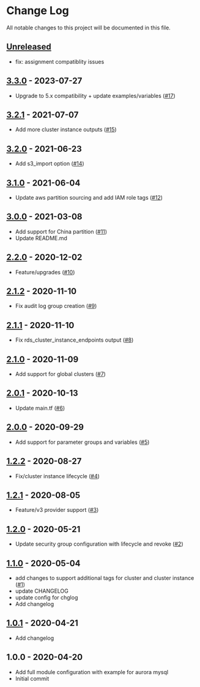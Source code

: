 # Change Log

All notable changes to this project will be documented in this file.

<a name="unreleased"></a>
## [Unreleased]

- fix: assignment compatiblity issues


<a name="3.3.0"></a>
## [3.3.0] - 2023-07-27

- Upgrade to 5.x compatibility + update examples/variables ([#17](https://github.com/umotif-public/terraform-aws-rds-aurora/issues/17))


<a name="3.2.1"></a>
## [3.2.1] - 2021-07-07

- Add more cluster instance outputs ([#15](https://github.com/umotif-public/terraform-aws-rds-aurora/issues/15))


<a name="3.2.0"></a>
## [3.2.0] - 2021-06-23

- Add s3_import option ([#14](https://github.com/umotif-public/terraform-aws-rds-aurora/issues/14))


<a name="3.1.0"></a>
## [3.1.0] - 2021-06-04

- Update aws partition sourcing and add IAM role tags ([#12](https://github.com/umotif-public/terraform-aws-rds-aurora/issues/12))


<a name="3.0.0"></a>
## [3.0.0] - 2021-03-08

- Add support for China partition ([#11](https://github.com/umotif-public/terraform-aws-rds-aurora/issues/11))
- Update README.md


<a name="2.2.0"></a>
## [2.2.0] - 2020-12-02

- Feature/upgrades ([#10](https://github.com/umotif-public/terraform-aws-rds-aurora/issues/10))


<a name="2.1.2"></a>
## [2.1.2] - 2020-11-10

- Fix audit log group creation ([#9](https://github.com/umotif-public/terraform-aws-rds-aurora/issues/9))


<a name="2.1.1"></a>
## [2.1.1] - 2020-11-10

- Fix rds_cluster_instance_endpoints output ([#8](https://github.com/umotif-public/terraform-aws-rds-aurora/issues/8))


<a name="2.1.0"></a>
## [2.1.0] - 2020-11-09

- Add support for global clusters ([#7](https://github.com/umotif-public/terraform-aws-rds-aurora/issues/7))


<a name="2.0.1"></a>
## [2.0.1] - 2020-10-13

- Update main.tf ([#6](https://github.com/umotif-public/terraform-aws-rds-aurora/issues/6))


<a name="2.0.0"></a>
## [2.0.0] - 2020-09-29

- Add support for parameter groups and variables ([#5](https://github.com/umotif-public/terraform-aws-rds-aurora/issues/5))


<a name="1.2.2"></a>
## [1.2.2] - 2020-08-27

- Fix/cluster instance lifecycle ([#4](https://github.com/umotif-public/terraform-aws-rds-aurora/issues/4))


<a name="1.2.1"></a>
## [1.2.1] - 2020-08-05

- Feature/v3 provider support ([#3](https://github.com/umotif-public/terraform-aws-rds-aurora/issues/3))


<a name="1.2.0"></a>
## [1.2.0] - 2020-05-21

- Update security group configuration with lifecycle and revoke ([#2](https://github.com/umotif-public/terraform-aws-rds-aurora/issues/2))


<a name="1.1.0"></a>
## [1.1.0] - 2020-05-04

- add changes to support additional tags for cluster and cluster instance ([#1](https://github.com/umotif-public/terraform-aws-rds-aurora/issues/1))
- update CHANGELOG
- update config for chglog
- Add changelog


<a name="1.0.1"></a>
## [1.0.1] - 2020-04-21

- Add changelog


<a name="1.0.0"></a>
## 1.0.0 - 2020-04-20

- Add full module configuration with example for aurora mysql
- Initial commit


[Unreleased]: https://github.com/umotif-public/terraform-aws-rds-aurora/compare/3.3.0...HEAD
[3.3.0]: https://github.com/umotif-public/terraform-aws-rds-aurora/compare/3.2.1...3.3.0
[3.2.1]: https://github.com/umotif-public/terraform-aws-rds-aurora/compare/3.2.0...3.2.1
[3.2.0]: https://github.com/umotif-public/terraform-aws-rds-aurora/compare/3.1.0...3.2.0
[3.1.0]: https://github.com/umotif-public/terraform-aws-rds-aurora/compare/3.0.0...3.1.0
[3.0.0]: https://github.com/umotif-public/terraform-aws-rds-aurora/compare/2.2.0...3.0.0
[2.2.0]: https://github.com/umotif-public/terraform-aws-rds-aurora/compare/2.1.2...2.2.0
[2.1.2]: https://github.com/umotif-public/terraform-aws-rds-aurora/compare/2.1.1...2.1.2
[2.1.1]: https://github.com/umotif-public/terraform-aws-rds-aurora/compare/2.1.0...2.1.1
[2.1.0]: https://github.com/umotif-public/terraform-aws-rds-aurora/compare/2.0.1...2.1.0
[2.0.1]: https://github.com/umotif-public/terraform-aws-rds-aurora/compare/2.0.0...2.0.1
[2.0.0]: https://github.com/umotif-public/terraform-aws-rds-aurora/compare/1.2.2...2.0.0
[1.2.2]: https://github.com/umotif-public/terraform-aws-rds-aurora/compare/1.2.1...1.2.2
[1.2.1]: https://github.com/umotif-public/terraform-aws-rds-aurora/compare/1.2.0...1.2.1
[1.2.0]: https://github.com/umotif-public/terraform-aws-rds-aurora/compare/1.1.0...1.2.0
[1.1.0]: https://github.com/umotif-public/terraform-aws-rds-aurora/compare/1.0.1...1.1.0
[1.0.1]: https://github.com/umotif-public/terraform-aws-rds-aurora/compare/1.0.0...1.0.1
